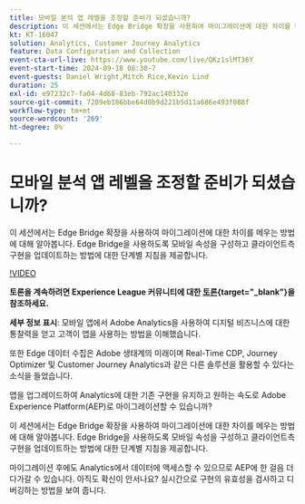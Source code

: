 ```yaml
---
title: 모바일 분석 앱 레벨을 조정할 준비가 되셨습니까?
description: 이 세션에서는 Edge Bridge 확장을 사용하여 마이그레이션에 대한 차이를 메우는 방법에 대해 알아봅니다. Edge Bridge을 사용하도록 모바일 속성을 구성하고 클라이언트측 구현을 업데이트하는 방법에 대한 단계별 지침을 제공합니다.
kt: KT-16047
solution: Analytics, Customer Journey Analytics
feature: Data Configuration and Collection
event-cta-url-live: https://www.youtube.com/live/QKz1slMT36Y
event-start-time: 2024-09-18 08:30-7
event-guests: Daniel Wright,Mitch Rice,Kevin Lind
duration: 25
exl-id: e97232c7-fa04-4d68-83eb-792ac140332e
source-git-commit: 7209eb186bbe64d0b9d221b5d11a686e493f088f
workflow-type: tm+mt
source-wordcount: '269'
ht-degree: 0%

---
```


# 모바일 분석 앱 레벨을 조정할 준비가 되셨습니까?

이 세션에서는 Edge Bridge 확장을 사용하여 마이그레이션에 대한 차이를 메우는 방법에 대해 알아봅니다. Edge Bridge을 사용하도록 모바일 속성을 구성하고 클라이언트측 구현을 업데이트하는 방법에 대한 단계별 지침을 제공합니다.

[!VIDEO](https://video.tv.adobe.com/v/3434575)

**토론을 계속하려면 Experience League 커뮤니티에 대한 [토론](https://experienceleaguecommunities.adobe.com/t5/adobe-experience-platform/experience-league-live-post-session-discussion-are-you-ready-to/m-p/704990#M550){target="_blank"}을 참조하세요.**

**세부 정보 표시**:
모바일 앱에서 Adobe Analytics을 사용하여 디지털 비즈니스에 대한 통찰력을 얻고 고객이 앱을 사용하는 방법을 이해했습니다.

또한 Edge 데이터 수집은 Adobe 생태계의 미래이며 Real-Time CDP, Journey Optimizer 및 Customer Journey Analytics과 같은 다른 솔루션을 활용할 수 있다는 소식을 들었습니다.

앱을 업그레이드하여 Analytics에 대한 기존 구현을 유지하고 원하는 속도로 Adobe Experience Platform(AEP)로 마이그레이션할 수 있습니까?

이 세션에서는 Edge Bridge 확장을 사용하여 마이그레이션에 대한 차이를 메우는 방법에 대해 알아봅니다. Edge Bridge을 사용하도록 모바일 속성을 구성하고 클라이언트측 구현을 업데이트하는 방법에 대한 단계별 지침을 제공합니다.

마이그레이션 후에도 Analytics에서 데이터에 액세스할 수 있으므로 AEP에 한 걸음 더 다가갈 수 있습니다. 아직도 확신이 안서나요? 실시간으로 구현의 유효성을 검사하고 디버깅하는 방법을 보여 줍니다.
